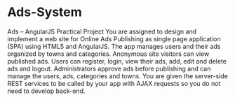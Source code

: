 Ads-System
==========
Ads – AngularJS Practical Project
You are assigned to design and implement a web site for Online Ads Publishing as single page application (SPA) using HTML5 and AngularJS. The app manages users and their ads organized by towns and categories. Anonymous site visitors can view published ads. Users can register, login, view their ads, add, edit and delete ads and logout. Administrators approve ads before publishing and can manage the users, ads, categories and towns. You are given the server-side REST services to be called by your app with AJAX requests so you do not need to develop back-end.
